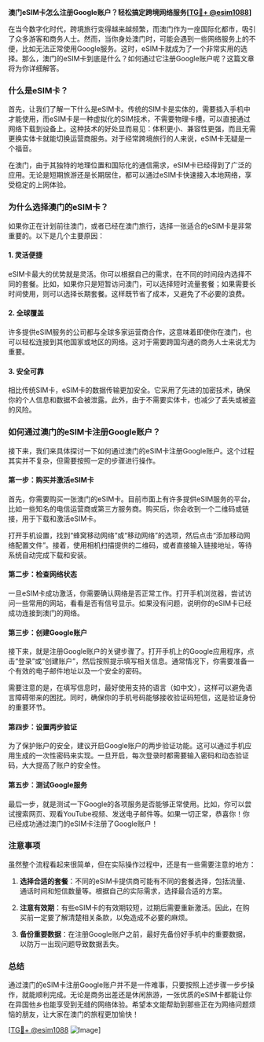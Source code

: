 **澳门eSIM卡怎么注册Google账户？轻松搞定跨境网络服务[[TG💪+ @esim1088](https://t.me/s/esim1088)]**

在当今数字化时代，跨境旅行变得越来越频繁，而澳门作为一座国际化都市，吸引了众多游客和商务人士。然而，当你身处澳门时，可能会遇到一些网络服务上的不便，比如无法正常使用Google服务。这时，eSIM卡就成为了一个非常实用的选择。那么，澳门的eSIM卡到底是什么？如何通过它注册Google账户呢？这篇文章将为你详细解答。

### 什么是eSIM卡？

首先，让我们了解一下什么是eSIM卡。传统的SIM卡是实体的，需要插入手机中才能使用，而eSIM卡是一种虚拟化的SIM技术，不需要物理卡槽，可以直接通过网络下载到设备上。这种技术的好处显而易见：体积更小、兼容性更强，而且无需更换实体卡就能切换运营商服务。对于经常跨境旅行的人来说，eSIM卡无疑是一个福音。

在澳门，由于其独特的地理位置和国际化的通信需求，eSIM卡已经得到了广泛的应用。无论是短期旅游还是长期居住，都可以通过eSIM卡快速接入本地网络，享受稳定的上网体验。

### 为什么选择澳门的eSIM卡？

如果你正在计划前往澳门，或者已经在澳门旅行，选择一张适合的eSIM卡是非常重要的。以下是几个主要原因：

#### 1. 灵活便捷

eSIM卡最大的优势就是灵活。你可以根据自己的需求，在不同的时间段内选择不同的套餐。比如，如果你只是短暂访问澳门，可以选择短时流量套餐；如果需要长时间使用，则可以选择长期套餐。这样既节省了成本，又避免了不必要的浪费。

#### 2. 全球覆盖

许多提供eSIM服务的公司都与全球多家运营商合作，这意味着即使你在澳门，也可以轻松连接到其他国家或地区的网络。这对于需要跨国沟通的商务人士来说尤为重要。

#### 3. 安全可靠

相比传统SIM卡，eSIM卡的数据传输更加安全。它采用了先进的加密技术，确保你的个人信息和数据不会被泄露。此外，由于不需要实体卡，也减少了丢失或被盗的风险。

### 如何通过澳门的eSIM卡注册Google账户？

接下来，我们来具体探讨一下如何通过澳门的eSIM卡注册Google账户。这个过程其实并不复杂，但需要按照一定的步骤进行操作。

#### 第一步：购买并激活eSIM卡

首先，你需要购买一张澳门的eSIM卡。目前市面上有许多提供eSIM服务的平台，比如一些知名的电信运营商或第三方服务商。购买后，你会收到一个二维码或链接，用于下载和激活eSIM卡。

打开手机设置，找到“蜂窝移动网络”或“移动网络”的选项，然后点击“添加移动网络配置文件”。接着，使用相机扫描提供的二维码，或者直接输入链接地址，等待系统自动完成下载和安装。

#### 第二步：检查网络状态

一旦eSIM卡成功激活，你需要确认网络是否正常工作。打开手机浏览器，尝试访问一些常用的网站，看看是否有信号显示。如果没有问题，说明你的eSIM卡已经成功连接到澳门的网络。

#### 第三步：创建Google账户

接下来，就是注册Google账户的关键步骤了。打开手机上的Google应用程序，点击“登录”或“创建账户”，然后按照提示填写相关信息。通常情况下，你需要准备一个有效的电子邮件地址以及一个安全的密码。

需要注意的是，在填写信息时，最好使用支持的语言（如中文），这样可以避免语言障碍带来的困扰。同时，确保你的手机号码能够接收验证码短信，这是验证身份的重要环节。

#### 第四步：设置两步验证

为了保护账户的安全，建议开启Google账户的两步验证功能。这可以通过手机应用生成的一次性密码来实现。一旦开启，每次登录时都需要输入密码和动态验证码，大大提高了账户的安全性。

#### 第五步：测试Google服务

最后一步，就是测试一下Google的各项服务是否能够正常使用。比如，你可以尝试搜索网页、观看YouTube视频、发送电子邮件等。如果一切正常，恭喜你！你已经成功通过澳门的eSIM卡注册了Google账户！

### 注意事项

虽然整个流程看起来很简单，但在实际操作过程中，还是有一些需要注意的地方：

1. **选择合适的套餐**：不同的eSIM卡提供商可能有不同的套餐选择，包括流量、通话时间和短信数量等。根据自己的实际需求，选择最合适的方案。
   
2. **注意有效期**：有些eSIM卡的有效期较短，过期后需要重新激活。因此，在购买前一定要了解清楚相关条款，以免造成不必要的麻烦。

3. **备份重要数据**：在注册Google账户之前，最好先备份好手机中的重要数据，以防万一出现问题导致数据丢失。

### 总结

通过澳门的eSIM卡注册Google账户并不是一件难事，只要按照上述步骤一步步操作，就能顺利完成。无论是商务出差还是休闲旅游，一张优质的eSIM卡都能让你在异国他乡也能享受到无缝的网络体验。希望本文能帮助到那些正在为网络问题烦恼的朋友，让大家在澳门的旅程更加愉快！

[[TG💪+ @esim1088](https://t.me/s/esim1088) ![Image](https://i.postimg.cc/4NQfJmqS/Snipaste-2025-05-13-00-14-12.png)]
